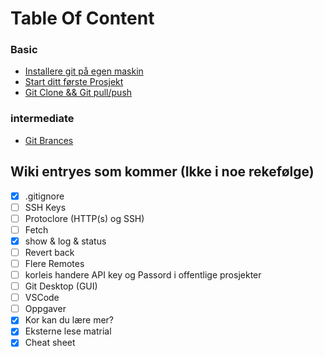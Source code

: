 # Table Of Content

### Basic

* [Installere git på egen maskin](0-Klargjøring/0.1-Installere-Git-på-egen-maskin.md)
* [Start ditt første Prosjekt](1-Begynne-med-Git/1.1-Start-ditt-første-prosjekt.md)
* [Git Clone && Git pull/push](1-Begynne-med-Git/1.2-Git-clone-&&-git-pull-push.md) 

### intermediate

* [Git Brances](brances)



## Wiki entryes som kommer (Ikke i noe rekefølge)

- [x] .gitignore
- [ ] SSH Keys
- [ ] Protoclore (HTTP(s) og SSH)
- [ ] Fetch
- [x] show & log & status
- [ ] Revert back
- [ ] Flere Remotes
- [ ] korleis handere API key og Passord i offentlige prosjekter
- [ ] Git Desktop (GUI)
- [ ] VSCode
- [ ] Oppgaver
- [x] Kor kan du lære mer?
- [x] Eksterne lese matrial
- [x] Cheat sheet 
